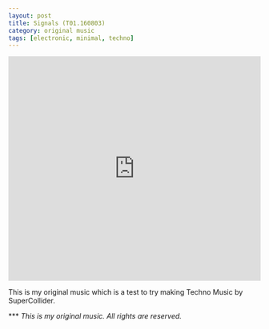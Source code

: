 ```yaml
---
layout: post
title: Signals (T01.160803)
category: original music
tags: [electronic, minimal, techno]
---
```

<iframe width="100%" height="450" scrolling="no" frameborder="no" src="https://w.soundcloud.com/player/?url=https%3A//api.soundcloud.com/tracks/281471035&amp;auto_play=false&amp;hide_related=false&amp;show_comments=true&amp;show_user=true&amp;show_reposts=false&amp;visual=true"></iframe><br />

This is my original music which is a test to try making Techno Music by SuperCollider.

*** _This is my original music. All rights are reserved._
